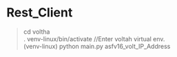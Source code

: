 # Rest_Client 
> cd voltha <br />
> . venv-linux/bin/activate   //Enter voltah virtual env. <br />
> (venv-linux) python main.py asfv16_volt_IP_Address  <br />

